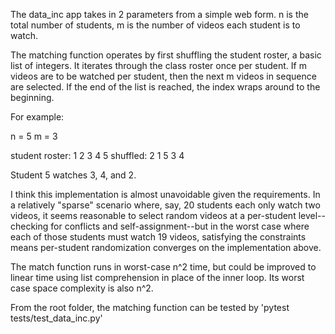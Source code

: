 The data_inc app takes in 2 parameters from a simple web form.
n is the total number of students, m is the number of videos each student is to watch.

The matching function operates by first shuffling the student roster, a basic list of integers.
It iterates through the class roster once per student.
If m videos are to be watched per student, then the next m videos in sequence are selected.
If the end of the list is reached, the index wraps around to the beginning.

For example:

n = 5
m = 3

student roster: 1 2 3 4 5
shuffled: 2 1 5 3 4

Student 5 watches 3, 4, and 2.


I think this implementation is almost unavoidable given the requirements. In a relatively "sparse" scenario
where, say, 20 students each only watch two videos, it seems reasonable to select random videos at a
per-student level--checking for conflicts and self-assignment--but in the worst case where each of those
students must watch 19 videos, satisfying the constraints means per-student randomization converges on the
implementation above.

The match function runs in worst-case n^2 time, but could be improved to linear time using list comprehension
in place of the inner loop. Its worst case space complexity is also n^2.

From the root folder, the matching function can be tested by 'pytest tests/test_data_inc.py' 
